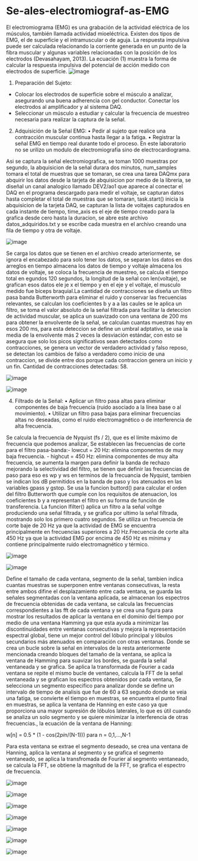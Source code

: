 # Se-ales-electromiograf-as-EMG
El electromiograma (EMG) es una grabación de la actividad eléctrica de los
músculos, también llamada actividad mioeléctrica. Existen dos tipos de EMG, el
de superficie y el intramuscular o de aguja.
La respuesta impulsiva puede ser calculada relacionando la corriente generada
en un punto de la fibra muscular y algunas variables relacionadas con la posición
de los electrodos (Devasahayam, 2013). La ecuación (1) muestra la forma de
calcular la respuesta impulsiva del potencial de acción medido con electrodos de
superficie.
![image](https://github.com/user-attachments/assets/9559c158-240a-44cd-ba0a-d19a1b5928cd)

1. Preparación del Sujeto:
- Colocar los electrodos de superficie sobre el músculo a analizar, asegurando
una buena adherencia con gel conductor.
Conectar los electrodos al amplificador y al sistema DAQ.
- Seleccionar un músculo a estudiar y calcular la frecuencia de muestreo
necesaria para realizar la captura de la señal. 

2. Adquisición de la Señal EMG:
• Pedir al sujeto que realice una contracción muscular continua hasta llegar a
la fatiga.
• Registrar la señal EMG en tiempo real durante todo el proceso.
 En este laboratorio no se urilizo un modulo de electromiografia sino de electrocardiograma.

Asi se captura la señal electromiografica, se toman 1000 muestras por segundo, la abquisicion de la señal durara dos minutos, num_samples tomara el total de muestras que se tomaran, se crea una tarea DAQmx para abquirir los datos desde la tarjeta de abquisicion por medio de la libreria, se diseñal un canal analogico llamado DEV2/ao1 que aparece al conectar el DAQ en el programa descargado para medir el voltaje, se capturan datos hasta completar el total de muestras que se tomaran, task.start() inicia la abquisicion de la tarjeta DAQ, se capturan la lista de voltajes capturados en cada instante de tiempo, time_axis es el eje de tiempo creado para la grafica desde cero hasta la duracion, se abre este archivo datos_adquiridos.txt y se escribe cada muestra en el archivo creando una fila de tiempo y otra de voltaje. 

![image](https://github.com/user-attachments/assets/b3b2083c-8270-4f60-8ea8-a91acd01e061)

Se carga los datos que se tienen en el archivo creado arteriormente, se ignora el encabezado para solo tener los datos, se separan los datos en dos arreglos en tiempo almacena los datos de tiempo y voltaje almacena los datos de voltaje, se coloca la frecuencia de muestreo, se calcula el tiempo total en egundos 120 segundos, la longitud de la señal con len(voltaje), se grafican esos datos ele je x el tiempo y en el eje y el voltaje, el musculo medido fue bíceps braquial.La cantidad de contracciones se diseña un filtro pasa banda Butterworth para eliminar el ruido y conservar las frecuencias relevantes, se calculan los coeficientes b y a a las caules se le aplica un filtro, se toma el valor absoluto de la señal filtrada para facilitar la deteccion de actividad muscular, se aplica un suavizado con una ventana de 200 ms para obtener la envolvente de la señal, se calculan cuantas muestras hay en esos 200 ms, para esta deteccion se define un umbral adptativo, se usa la media de la envolvente más 2 veces la desviación estándar, con esto se asegura que solo los picos significativos sean detectados como contracciones, se genera un vector de verdadero actividad y falso reposo, se detectan los cambios de falso a verdadero como inicio de una contraccion, se divide entre dos porque cada contraccion genera un inicio y un fin. 
Cantidad de contracciones detectadas: 58. 

 ![image](https://github.com/user-attachments/assets/90fae1e9-dfa7-45bc-a4ef-48e4013061e5)

 ![image](https://github.com/user-attachments/assets/5d887e79-d05c-4d63-9b69-648033ecb50e)


4. Filtrado de la Señal:
• Aplicar un filtro pasa altas para eliminar componentes de baja frecuencia
(ruido asociado a la línea base o al movimiento).
• Utilizar un filtro pasa bajas para eliminar frecuencias altas no deseadas, como
el ruido electromagnético o de interferencia de alta frecuencia.

Se calcula la frecuencia de Nyquist (fs / 2), que es el límite máximo de frecuencia que podemos analizar, Se establecen las frecuencias de corte para el filtro pasa-banda:- lowcut = 20 Hz: elimina componentes de muy baja frecuencia. - highcut = 450 Hz: elimina componentes de muy alta frecuencia, se aumenta la margen para definir la banda de rechazo mejorando la selectividad del filtro, se tienen que definir las frecuencias de paso para eso es wp y ws en terminos de la frecuancia de Nyquist, tambien se indican los dB permitidos en la banda de paso y los atenuados en las variables gpass y gstop. Se usa la funcion buttord() para calcular el orden del filtro Butterworth que cumple con los requisitos de atenuacion, los coeficientes b y a representan el filtro en su forma de función de transferencia. La funcion lfilter() aplica un filtro a la señal voltge produciendo una señal filtrada, y se grafica por ultimo la señal filtrada, mostrando solo los primero cuatro segundos. Se utiliza un frecuencia de corte baje de 20 Hz ya que la actividad de EMG se encuentra principalmente en frecuencias superiores a 20 Hz.Frecuencia de corte alta 450 Hz ya que la actividad EMG por encima de 450 Hz es mínima y contiene principalmente ruido electromagnético y térmico.

![image](https://github.com/user-attachments/assets/f61b5aff-b8b1-453f-a6dd-e0cff2875059)

![image](https://github.com/user-attachments/assets/aa0386d5-f0f3-49fe-88e5-87f0a57a2ebb)


Define el tamaño de cada ventana, segmento de la señal, tambien indica cuantas muestras se superponen entre ventanas consecutivas, la resta entre ambos difine el desplazamiento entre cada ventana, se guarda las señales segmentadas con la ventana aplicada, se almacenan los espectros de frecuencia obtenidas de cada ventana, se calcula las frecuencias correspondientes a las fft de cada ventana y se crea una figura para mostrar los resultados de aplicar la ventana en el dominio del tiempo por medio de una ventana Hamming ya que esta ayuda a minimizar las discontinuidades entre ventanas consecutivas y mejora la representación espectral global, tiene un mejor control del lóbulo principal y lóbulos secundarios más atenuados en comparación con otras ventanas. Donde se crea un bucle sobre la señal en intervalos de la resta anteriormente mencionada creando bloques del tamaño de la ventana, se aplica la ventana de Hamming para suavizar los bordes, se guarda la señal ventaneada y se grafica. Se aplica la transformada de Fourier a cada ventana se repite el mismo bucle de ventaneo, calcula la FFT de la señal ventaneada y se grafican los espectros obtenidos por cada ventana, Se selecciona un segmento especifico para analizar donde se define un intervalo de tiempo de analisis que fue de 60 a 63 segundo donde se veia una fatiga, se convierte el tiempo en muestras, se encuentra el punto final en muestras, se aplica la ventana de Hanning en este caso ya que proporciona una mayor supresión de lóbulos laterales, lo que es útil cuando se analiza un solo segmento y se quiere minimizar la interferencia de otras frecuencias., la ecuación de la ventana de Hanning:

 w[n] = 0.5 * (1 - cos(2*pi*n/(N-1))) para n = 0,1,...,N-1

 Para esta ventana se extrae el segmento deseado, se crea una ventana de Hanning, aplica la ventana al segmento y se grafica el segmento ventaneado, se aplica la transfromada de Fourier al segmento ventaneado, se calcula la FFT, se obtiene la magnitud de la FFT, se grafica el espectro de frecuencia. 
 
![image](https://github.com/user-attachments/assets/b26d2146-40ce-43c5-9ba4-0086a1f8d46b)

![image](https://github.com/user-attachments/assets/2ab7cc85-ada5-42a6-a522-d4e49dfba827)

![image](https://github.com/user-attachments/assets/141b5275-4e11-4e8f-be44-230ca51789a8)

![image](https://github.com/user-attachments/assets/34346a35-e8c4-49ba-ab80-f1f7c72b93b3)

![image](https://github.com/user-attachments/assets/9e15b4e8-9ed0-491a-9320-441621e51789)

![image](https://github.com/user-attachments/assets/ebeea98f-c462-4cca-9f48-405218071911)

![image](https://github.com/user-attachments/assets/ac001e4b-8f2d-4a1b-80c9-c419885ee653)







 




